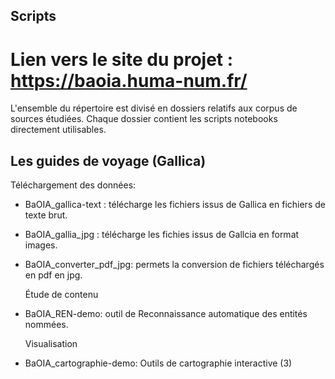## Scripts

# Lien vers le site du projet : https://baoia.huma-num.fr/

L'ensemble du répertoire est divisé en dossiers relatifs aux corpus de sources étudiées. Chaque dossier contient les scripts notebooks directement utilisables.

## Les guides de voyage (Gallica)
  Téléchargement des données:
- BaOIA_gallica-text : télécharge les fichiers issus de Gallica en fichiers de texte brut.
- BaOIA_gallia_jpg : télécharge les fichies issus de Gallcia en format images.
- BaOIA_converter_pdf_jpg: permets la conversion de fichiers téléchargés en pdf en jpg.

  Étude de contenu
- BaOIA_REN-demo: outil de Reconnaissance automatique des entités nommées. 

  Visualisation
- BaOIA_cartographie-demo: Outils de cartographie interactive (3)
